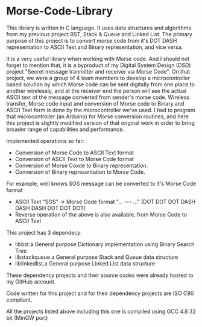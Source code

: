 # Morse-Code-Library
This library is written in C language. It uses data structures and algorithms from my previous project BST, Stack &amp; Queue and Linked List. The primary purpose of this project is to convert morse code from it's DOT DASH representation to ASCII Text and Binary representation, and vice versa.

It is a very useful library when working with Morse code. And I should not forget to mention that, it is a byproduct of my Digital System Design (DSD) project "Secret message tranmitter and receiver via Morse Code". On that project, we were a group of 4 team members to develop a microcontroller based solution by which Morse code can be sent digitally from one place to another wirelessly, and at the receiver end the person will see the actual ASCII text of the message converted from sender's morse code. Wireless transfer, Morse code input and conversion of Morse code to Binary and ASCII Text form is done by the microcontroller we've used. I had to program that microcontroller (an Arduino) for Morse conversion routines, and here this project is slightly modified version of that original work in order to bring broader range of capabilities and performance.

Implemented operations so far:
  * Conversion of Morse Code to ASCII Text format
  * Conversion of ASCII Text to Morse Code format
  * Conversion of Morse Coxde to Binary representation.
  * Conversion of Binary representation to Morse Code.

For example, well knows SOS message can be converted to it's Morse Code format
  * ASCII Text "SOS"  ->  Morse Code format "... --- ..." (DOT DOT DOT DASH DASH DASH DOT DOT DOT)
  * Reverse operation of the above is also available, from Morse Code to ASCII Text

This project has 3 dependecy:
  * libbst.a            General purpose Dictionary implementation using Binary Search Tree
  * libstackqueue.a     General purpose Stack and Queue data structure
  * liblinkedlist.a     General purpose Linked List data structure

These dependency projects and their source codes were already hosted to my GitHub account.

Code written for this project and for their dependency projects are ISO C90 compliant.

All the projects listed above including this one is compiled using GCC 4.8 32 bit (MinGW port)
